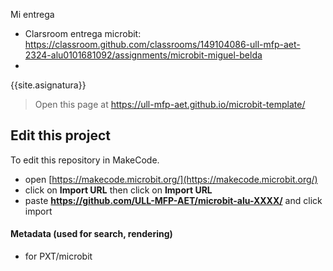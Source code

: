 Mi entrega
* Clarsroom entrega microbit: https://classroom.github.com/classrooms/149104086-ull-mfp-aet-2324-alu0101681092/assignments/microbit-miguel-belda
* 

  {{site.asignatura}}



> Open this page at <https://ull-mfp-aet.github.io/microbit-template/>

## Edit this project

To edit this repository in MakeCode.

* open [https://makecode.microbit.org/](https://makecode.microbit.org/)
* click on **Import URL** then click on **Import URL**
* paste **https://github.com/ULL-MFP-AET/microbit-alu-XXXX/** and click import

#### Metadata (used for search, rendering)

* for PXT/microbit


<script src="https://makecode.com/gh-pages-embed.js">
</script>
<script>makeCodeRender("{{ site.makecode.home_url }}", "{{ site.github.owner_name }}/{{ site.github.repository_name }}");
</script>
